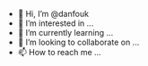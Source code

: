 - 👋 Hi, I’m @danfouk
- 👀 I’m interested in ...
- 🌱 I’m currently learning ...
- 💞️ I’m looking to collaborate on ...
- 📫 How to reach me ...

<!---
danfouk/danfouk is a ✨ special ✨ repository because its `README.md` (this file) appears on your GitHub profile.
You can click the Preview link to take a look at your changes.
--->
